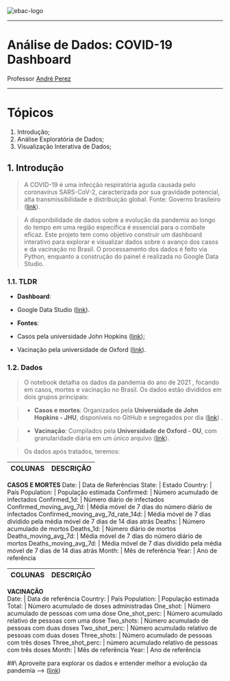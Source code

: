 
<img src="https://raw.githubusercontent.com/andre-marcos-perez/ebac-course-utils/main/media/logo/newebac_logo_black_half.png" alt="ebac-logo">

---

# Análise de Dados: COVID-19 Dashboard
Professor [André Perez](https://www.linkedin.com/in/andremarcosperez/)

---


# **Tópicos**

<ol type="1">
  <li>Introdução;</li>
  <li>Análise Exploratória de Dados;</li>
  <li>Visualização Interativa de Dados;</li>
</ol>



## 1\. Introdução

> A COVID-19 é uma infecção respiratória aguda causada pelo coronavírus SARS-CoV-2, caracterizada por sua gravidade potencial, alta transmissibilidade e distribuição global. Fonte: Governo brasileiro ([link](https://www.gov.br/saude/pt-br/assuntos/covid-19)).

> A disponibilidade de dados sobre a evolução da pandemia ao longo do tempo em uma região específica é essencial para o combate eficaz. Este projeto tem como objetivo construir um dashboard interativo para explorar e visualizar dados sobre o avanço dos casos e da vacinação no Brasil. O processamento dos dados é feito via Python, enquanto a construção do painel é realizada no Google Data Studio.



### 1.1. TLDR


 - **Dashboard**:
  - Google Data Studio ([link](https://lookerstudio.google.com/u/0/reporting/9d73aa32-1ef2-4341-a830-7a30791bb9de/page/CJlFE)).

 - **Fontes**:
  - Casos pela universidade John Hopkins ([link](https://github.com/CSSEGISandData/COVID-19/tree/master/csse_covid_19_data/csse_covid_19_daily_reports));
  - Vacinação pela universidade de Oxford ([link](https://covid.ourworldindata.org/data/owid-covid-data.csv)).



### 1.2. Dados


> O notebook detalha os dados da pandemia do ano de 2021 , focando em casos, mortes e vacinação no Brasil. Os dados estão divididos em dois grupos principais:

> - **Casos e mortes**: Organizados pela **Universidade de John Hopkins - JHU**, disponíveis no GitHub e segregados por dia ([link](https://raw.githubusercontent.com/CSSEGISandData/COVID-19/master/csse_covid_19_data/csse_covid_19_daily_reports/01-12-2021.csv)) .

> - **Vacinação**: Compilados pela **Universidade de Oxford - OU**, com granularidade diária em um único arquivo ([link](https://covid.ourworldindata.org/data/owid-covid-data.csv)).

> Os dados após tratados, teremos:

**COLUNAS**                               | **DESCRIÇÂO**
----------------------------------        | ------
**CASOS E MORTES**
Date:                                     | Data de Referências
State:                                    | Estado
Country:                                  | País
Population:                               | População estimada
Confirmed:                                | Número acumulado de infectados
Confirmed_1d:                             | Número diário de infectados
Confirmed_moving_avg_7d:                  | Média móvel de 7 dias do número diário de infectados
Confirmed_moving_avg_7d_rate_14d:         | Média móvel de 7 dias dividido pela média móvel de 7 dias de 14 dias atrás
Deaths:                                   | Número acumulado de mortos
Deaths_1d:                                | Número diário de mortos
Deaths_moving_avg_7d:                     | Média móvel de 7 dias do número diário de mortos
Deaths_moving_avg_7d:                     | Média móvel de 7 dias dividido pela média móvel de 7 dias de 14 dias atrás
Month:                                    | Mês de referência
Year:                                     | Ano de referência




**COLUNAS**                               | **DESCRIÇÂO**
----------------------------------        | ------
**VACINAÇÂO**                             
Date:                                     | Data de referência
Country:                                  | País
Population:                               | População estimada
Total:                                    | Número acumulado de doses administradas
One_shot:                                 | Número acumulado de pessoas com uma dose
One_shot_perc:                            | Número acumulado relativo de pessoas com uma dose
Two_shots:                                | Número acumulado de pessoas com duas doses
Two_shot_perc:                            | Número acumulado relativo de pessoas com duas doses
Three_shots:                              | Número acumulado de pessoas com três doses
Three_shot_perc:                          | número acumulado relativo de pessoas com três doses
Month:                                    | Mês de referência
Year:                                     | Ano de referência



##\ Aproveite para explorar os dados e entender melhor a evolução da pandemia --> ([link](https://lookerstudio.google.com/u/0/reporting/9d73aa32-1ef2-4341-a830-7a30791bb9de/page/CJlFE))
